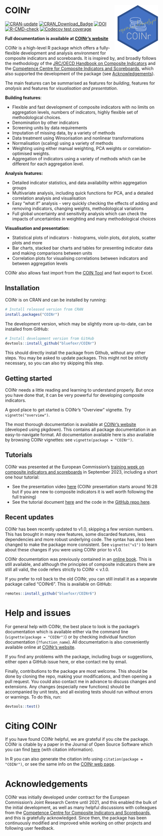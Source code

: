
<!-- README.md is generated from README.Rmd. Please edit that file -->

# COINr <img src="man/figures/COINr_logo.png" width="133px" height="154px" align="right" style="padding-left:10px;background-color:white;" />

<!-- badges: start -->

[![CRAN-update](https://www.r-pkg.org/badges/version-ago/COINr)](https://cran.r-project.org/package=COINr)
[![CRAN_Download_Badge](http://cranlogs.r-pkg.org/badges/COINr)](https://CRAN.R-project.org/package=COINr)
[![DOI](https://joss.theoj.org/papers/10.21105/joss.04567/status.svg)](https://doi.org/10.21105/joss.04567)
[![R-CMD-check](https://github.com/bluefoxr/COINr/actions/workflows/R-CMD-check.yaml/badge.svg)](https://github.com/bluefoxr/COINr/actions/workflows/R-CMD-check.yaml)
[![Codecov test
coverage](https://codecov.io/gh/bluefoxr/COINr/branch/master/graph/badge.svg)](https://app.codecov.io/gh/bluefoxr/COINr?branch=master)
<!-- badges: end -->

**Full documentation is available at [COINr’s
website](https://bluefoxr.github.io/COINr/)**

COINr is a high-level R package which offers a fully-flexible
development and analysis environment for composite indicators and
scoreboards. It is inspired by, and broadly follows the methodology of
the [JRC/OECD Handbook on Composite
Indicators](https://publications.jrc.ec.europa.eu/repository/handle/JRC47008)
and the [Competence Centre for Composite Indicators and
Scoreboards](https://knowledge4policy.ec.europa.eu/composite-indicators_en),
which also supported the development of the package (see
[Acknowledgements](#acknowledgements)).

The main features can be summarised as features for *building*, features
for *analysis* and features for *visualisation and presentation*.

**Building features**:

- Flexible and fast development of composite indicators with no limits
  on aggregation levels, numbers of indicators, highly flexible set of
  methodological choices.
- Denomination by other indicators
- Screening units by data requirements
- Imputation of missing data, by a variety of methods
- Data treatment using Winsorisation and nonlinear transformations
- Normalisation (scaling) using a variety of methods
- Weighting using either manual weighting, PCA weights or
  correlation-optimised weights.
- Aggregation of indicators using a variety of methods which can be
  different for each aggregation level.

**Analysis features:**

- Detailed indicator statistics, and data availability within
  aggregation groups
- Multivariate analysis, including quick functions for PCA, and a
  detailed correlation analysis and visualisation
- Easy “what if” analysis - very quickly checking the effects of adding
  and removing indicators, changing weights, methodological variations
- Full global uncertainty and sensitivity analysis which can check the
  impacts of uncertainties in weighting and many methodological choices

**Visualisation and presentation:**

- Statistical plots of indicators - histograms, violin plots, dot plots,
  scatter plots and more
- Bar charts, stacked bar charts and tables for presenting indicator
  data and making comparisons between units
- Correlation plots for visualising correlations between indicators and
  between aggregation levels

COINr also allows fast import from the [COIN
Tool](https://knowledge4policy.ec.europa.eu/composite-indicators/coin-tool_en)
and fast export to Excel.

## Installation

COINr is on CRAN and can be installed by running:

``` r
# Install released version from CRAN
install.packages("COINr")
```

The development version, which may be slightly more up-to-date, can be
installed from GitHub:

``` r
# Install development version from GitHub
devtools::install_github("bluefoxr/COINr")
```

This should directly install the package from Github, without any other
steps. You may be asked to update packages. This might not be strictly
necessary, so you can also try skipping this step.

## Getting started

COINr needs a little reading and learning to understand properly. But
once you have done that, it can be very powerful for developing
composite indicators.

A good place to get started is COINr’s “Overview” vignette. Try
`vignette("overview")`.

The most thorough documentation is available at [COINr’s
website](https://bluefoxr.github.io/COINr/) (developed using pkgdown).
This contains all package documentation in an easy-to-navigate format.
All documentation available here is also available by browsing COINr
vignettes: see `vignette(package = "COINr")`.

## Tutorials

COINr was presented at the European Commission’s [training week on
composite indicators and
scoreboards](https://knowledge4policy.ec.europa.eu/composite-indicators/2023-jrc-week-composite-indicators-scoreboards_en#videos)
in September 2023, including a short one hour tutorial:

- See the presentation video
  [here](https://webcast.ec.europa.eu/2023-jrc-week-on-composite-indicators-and-scoreboards-2023-09-28)
  (COINr presentation starts around 16:28 but if you are new to
  composite indicators it is well worth following the full training)
- See the tutorial document
  [here](https://bluefoxr.github.io/COINr-Demo-2023/COINr_demo.html) and
  the code in the [GitHub repo
  here](https://github.com/bluefoxr/COINr-Demo-2023).

## Recent updates

COINr has been recently updated to v1.0, skipping a few version numbers.
This has brought in many new features, some discarded features, less
dependencies and more robust underlying code. The syntax has also been
changed to make the package more consistent. See `vignette("v1")` to
learn about these changes if you were using COINr prior to v1.0.

COINr documentation was previously contained in an [online
book](https://bluefoxr.github.io/COINrDoc/). This is still available,
and although the principles of composite indicators there are still all
valid, the code refers strictly to COINr \< v.1.0.

If you prefer to roll back to the old COINr, you can still install it as
a separate package called “COINr6”. This is available on GitHub:

``` r
remotes::install_github("bluefoxr/COINr6")
```

# Help and issues

For general help with COINr, the best place to look is the package’s
documentation which is available either via the command line
(`vignette(package = "COINr")`) or by checking individual function
documentation (`?function_name`). All documentation is also conveniently
available online at [COINr’s
website](https://bluefoxr.github.io/COINr/).

If you find any problems with the package, including bugs or
suggestions, either open a GitHub issue here, or else contact me by
email.

Finally, contributions to the package are most welcome. This should be
done by cloning the repo, making your modifications, and then opening a
pull request. You could also contact me in advance to discuss changes
and extensions. Any changes (especially new functions) should be
accompanied by unit tests, and all existing tests should run without
errors or warnings. To do this, run:

``` r
devtools::test()
```

# Citing COINr

If you have found COINr helpful, we are grateful if you cite the
package. COINr is citable by a paper in the Journal of Open Source
Software which you can find
[here](https://joss.theoj.org/papers/10.21105/joss.04567) (with citation
information).

In R you can also generate the citation info using
`citation(package = "COINr")`, or see the same info on the [COINr web
page](https://bluefoxr.github.io/COINr/authors.html#citation).

# Acknowledgements

COINr was initially developed under contract for the European
Commission’s Joint Research Centre until 2021, and this enabled the bulk
of the initial development, as well as many helpful discussions with
colleagues from the [Competence Centre for Composite Indicators and
Scoreboards](https://knowledge4policy.ec.europa.eu/composite-indicators_en),
and this is gratefully acknowledged. Since then, the package has been
continuously modified and improved while working on other projects and
following user feedback.
